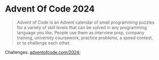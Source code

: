 # Advent Of Code 2024
> Advent of Code is an Advent calendar of small programming puzzles for a variety of skill levels that can be solved in any programming language you like. People use them as interview prep, company training, university coursework, practice problems, a speed contest, or to challenge each other.

Challenges: [adventofcode.com/2024](https://adventofcode.com/2024/);